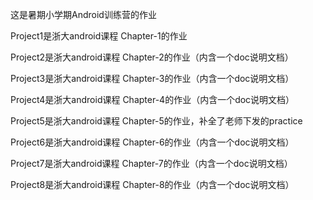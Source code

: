 这是暑期小学期Android训练营的作业

Project1是浙大android课程 Chapter-1的作业

Project2是浙大android课程 Chapter-2的作业（内含一个doc说明文档）

Project3是浙大android课程 Chapter-3的作业（内含一个doc说明文档）

Project4是浙大android课程 Chapter-4的作业（内含一个doc说明文档）

Project5是浙大android课程 Chapter-5的作业，补全了老师下发的practice

Project6是浙大android课程 Chapter-6的作业（内含一个doc说明文档）

Project7是浙大android课程 Chapter-7的作业（内含一个doc说明文档）

Project8是浙大android课程 Chapter-8的作业（内含一个doc说明文档）
